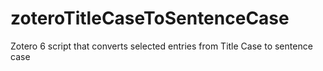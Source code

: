 # zoteroTitleCaseToSentenceCase
Zotero 6 script that converts selected entries from Title Case to sentence case
